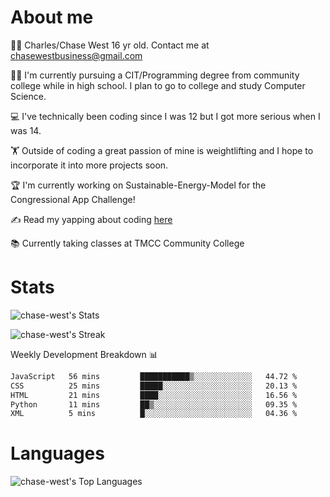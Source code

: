 # About me
🙋‍♂️ Charles/Chase West 16 yr old. Contact me at chasewestbusiness@gmail.com

👨‍🎓 I'm currently pursuing a CIT/Programming degree from community college
while in high school. I plan to go to college and study Computer Science. 

💻 I've technically been coding since I was 12 but
I got more serious when I was 14. 

🏋️ Outside of coding a great passion of mine is weightlifting
and I hope to incorporate it into more projects soon.

🏆 I'm currently working on Sustainable-Energy-Model for the Congressional App Challenge! 

✍️ Read my yapping about coding [here](https://medium.com/@chase-west)

📚 Currently taking classes at TMCC Community College 

# Stats 

![chase-west's Stats](https://github-readme-stats.vercel.app/api?username=chase-west&theme=prussian&show_icons=true&hide_border=false&count_private=true)


![chase-west's Streak](https://github-readme-streak-stats.herokuapp.com/?user=chase-west&theme=prussian&hide_border=false)

Weekly Development Breakdown 📊
<!--START_SECTION:waka-->

```txt
JavaScript   56 mins         ███████████▒░░░░░░░░░░░░░   44.72 %
CSS          25 mins         █████░░░░░░░░░░░░░░░░░░░░   20.13 %
HTML         21 mins         ████░░░░░░░░░░░░░░░░░░░░░   16.56 %
Python       11 mins         ██▒░░░░░░░░░░░░░░░░░░░░░░   09.35 %
XML          5 mins          █░░░░░░░░░░░░░░░░░░░░░░░░   04.36 %
```

<!--END_SECTION:waka-->


# Languages 
![chase-west's Top Languages](https://github-readme-stats.vercel.app/api/top-langs/?username=chase-west&theme=prussian&show_icons=true&hide_border=false&layout=compact)


